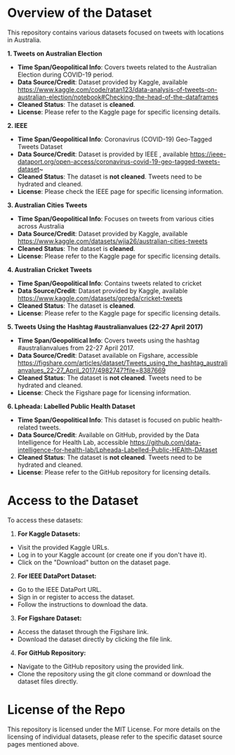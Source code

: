 # Overview of the Dataset
This repository contains various datasets focused on tweets with locations in Australia.


**1. Tweets on Australian Election**
  * **Time Span/Geopolitical Info**: Covers tweets related to the Australian Election during COVID-19 period.
  * **Data Source/Credit**: Dataset provided by Kaggle, available https://www.kaggle.com/code/ratan123/data-analysis-of-tweets-on-australian-election/notebook#Checking-the-head-of-the-dataframes
  * **Cleaned Status**: The dataset is **cleaned**.
  * **License**: Please refer to the Kaggle page for specific licensing details.

**2. IEEE**
  * **Time Span/Geopolitical Info**: Coronavirus (COVID-19) Geo-Tagged Tweets Dataset
  * **Data Source/Credit**: Dataset is provided by IEEE , available https://ieee-dataport.org/open-access/coronavirus-covid-19-geo-tagged-tweets-dataset~
  * **Cleaned Status**: The dataset is **not cleaned**. Tweets need to be hydrated and cleaned.
  * **License**: Please check the IEEE page for specific licensing information.

**3. Australian Cities Tweets**
  * **Time Span/Geopolitical Info**: Focuses on tweets from various cities across Australia
  * **Data Source/Credit**: Dataset provided by Kaggle, available https://www.kaggle.com/datasets/wjia26/australian-cities-tweets
  * **Cleaned Status**: The dataset is **cleaned**.
  * **License**: Please refer to the Kaggle page for specific licensing details.

**4. Australian Cricket Tweets**
  * **Time Span/Geopolitical Info**: Contains tweets related to cricket
  * **Data Source/Credit**: Dataset provided by Kaggle, available https://www.kaggle.com/datasets/gpreda/cricket-tweets
  * **Cleaned Status**: The dataset is **cleaned**.
  * **License**: Please refer to the Kaggle page for specific licensing details.

**5. Tweets Using the Hashtag #australianvalues (22-27 April 2017)**
  * **Time Span/Geopolitical Info**: Covers tweets using the hashtag #australianvalues from 22-27 April 2017.
  * **Data Source/Credit**: Dataset available on Figshare, accessible https://figshare.com/articles/dataset/Tweets_using_the_hashtag_australianvalues_22-27_April_2017/4982747?file=8387669
  * **Cleaned Status**: The dataset is **not cleaned**. Tweets need to be hydrated and cleaned.
  * **License**: Check the Figshare page for licensing information.

**6. Lpheada: Labelled Public Health Dataset**
  * **Time Span/Geopolitical Info**: This dataset is focused on public health-related tweets.
  * **Data Source/Credit**: Available on GitHub, provided by the Data Intelligence for Health Lab, accessible https://github.com/data-intelligence-for-health-lab/Lpheada-Labelled-Public-HEAlth-DAtaset
  * **Cleaned Status**: The dataset is **not cleaned**. Tweets need to be hydrated and cleaned.
  * **License**: Please refer to the GitHub repository for licensing details.

# Access to the Dataset
To access these datasets:
1. **For Kaggle Datasets:**
  * Visit the provided Kaggle URLs.
  * Log in to your Kaggle account (or create one if you don't have it).
  * Click on the "Download" button on the dataset page.
2. **For IEEE DataPort Dataset:**
  * Go to the IEEE DataPort URL.
  * Sign in or register to access the dataset.
  * Follow the instructions to download the data.
3. **For Figshare Dataset:**
  * Access the dataset through the Figshare link.
  * Download the dataset directly by clicking the file link.
4. **For GitHub Repository:**
  * Navigate to the GitHub repository using the provided link.
  * Clone the repository using the git clone command or download the dataset files directly.

# License of the Repo
This repository is licensed under the MIT License. For more details on the licensing of individual datasets, please refer to the specific dataset source pages mentioned above.
